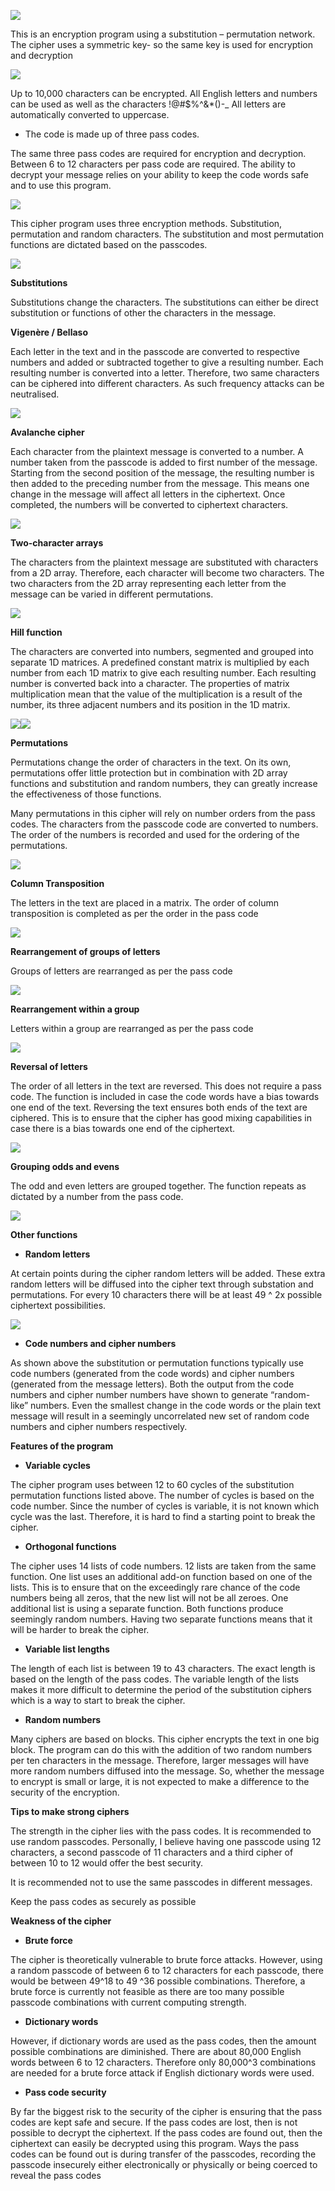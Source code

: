 ﻿![](Aspose.Words.db88a8db-ca5b-4008-b4bb-c1731edce9c8.001.jpeg)

This is an encryption program using a substitution – permutation network.  The cipher uses a symmetric key- so the same key is used for encryption and decryption           

![](Aspose.Words.db88a8db-ca5b-4008-b4bb-c1731edce9c8.002.jpeg)

Up to 10,000 characters can be encrypted. All English letters and numbers can be used as well as the characters !@#$%^&\*()-\_ All letters are automatically converted to uppercase.

- The code is made up of three pass codes.

The same three pass codes are required for encryption and decryption.  Between 6 to 12 characters per pass code are required. The ability to decrypt your message relies on your ability to keep the code words safe and to use this program.  

![](Aspose.Words.db88a8db-ca5b-4008-b4bb-c1731edce9c8.003.jpeg)

This cipher program uses three encryption methods.  Substitution, permutation and random characters.  The substitution and most permutation functions are dictated based on the passcodes.  

![](Aspose.Words.db88a8db-ca5b-4008-b4bb-c1731edce9c8.004.png)

**Substitutions**

Substitutions change the characters.  The substitutions can either be direct substitution or functions of other the characters in the message.

**Vigenère / Bellaso**

Each letter in the text and in the passcode are converted to respective numbers and added or subtracted together to give a resulting number.  Each resulting number is converted into a letter. Therefore, two same characters can be ciphered into different characters.  As such frequency attacks can be neutralised. 



![](Aspose.Words.db88a8db-ca5b-4008-b4bb-c1731edce9c8.005.png)


**Avalanche cipher**

Each character from the plaintext message is converted to a number.  A number taken from the passcode is added to first number of the message. Starting from the second position of the message, the resulting number is then added to the preceding number from the message. This means one change in the message will affect all letters in the ciphertext.  Once completed, the numbers will be converted to ciphertext characters.


![](Aspose.Words.db88a8db-ca5b-4008-b4bb-c1731edce9c8.006.png)

**Two-character arrays**

The characters from the plaintext message are substituted with characters from a 2D array.  Therefore, each character will become two characters. The two characters from the 2D array representing each letter from the message can be varied in different permutations.

![](Aspose.Words.db88a8db-ca5b-4008-b4bb-c1731edce9c8.007.png)

**Hill function**

The characters are converted into numbers, segmented and grouped into separate 1D matrices. A predefined constant matrix is multiplied by each number from each 1D matrix to give each resulting number.  Each resulting number is converted back into a character. The properties of matrix multiplication mean that the value of the multiplication is a result of the number, its three adjacent numbers and its position in the 1D matrix.  

![](Aspose.Words.db88a8db-ca5b-4008-b4bb-c1731edce9c8.008.png)![](Aspose.Words.db88a8db-ca5b-4008-b4bb-c1731edce9c8.009.png)


**Permutations**

Permutations change the order of characters in the text.  On its own, permutations offer little protection but in combination with 2D array functions and substitution and random numbers, they can greatly increase the effectiveness of those functions.  

Many permutations in this cipher will rely on number orders from the pass codes.  The characters from the passcode code are converted to numbers.  The order of the numbers is recorded and used for the ordering of the permutations.

![](Aspose.Words.db88a8db-ca5b-4008-b4bb-c1731edce9c8.010.png)

**Column Transposition**

The letters in the text are placed in a matrix.  The order of column transposition is completed as per the order in the pass code

![](Aspose.Words.db88a8db-ca5b-4008-b4bb-c1731edce9c8.011.png)


**Rearrangement of groups of letters**

Groups of letters are rearranged as per the pass code

![](Aspose.Words.db88a8db-ca5b-4008-b4bb-c1731edce9c8.012.png)


**Rearrangement within a group** 	

Letters within a group are rearranged as per the pass code

![](Aspose.Words.db88a8db-ca5b-4008-b4bb-c1731edce9c8.013.png)

**Reversal of letters**

The order of all letters in the text are reversed.  This does not require a pass code.  The function is included in case the code words have a bias towards one end of the text.  Reversing the text ensures both ends of the text are ciphered.  This is to ensure that the cipher has good mixing capabilities in case there is a bias towards one end of the ciphertext.

![](Aspose.Words.db88a8db-ca5b-4008-b4bb-c1731edce9c8.014.png)

**Grouping odds and evens**

The odd and even letters are grouped together.  The function repeats as dictated by a number from the pass code.  

![](Aspose.Words.db88a8db-ca5b-4008-b4bb-c1731edce9c8.015.png)

**Other functions**

- **Random letters**

At certain points during the cipher random letters will be added.  These extra random letters will be diffused into the cipher text through substation and permutations.  For every 10 characters there will be at least 49 ^ 2x possible ciphertext possibilities.

![](Aspose.Words.db88a8db-ca5b-4008-b4bb-c1731edce9c8.016.png)




- **Code numbers and cipher numbers**

As shown above the substitution or permutation functions typically use code numbers (generated from the code words) and cipher numbers (generated from the message letters). Both the output from the code numbers and cipher number numbers have shown to generate “random-like” numbers.  Even the smallest change in the code words or the plain text message will result in a seemingly uncorrelated new set of random code numbers and cipher numbers respectively.

**Features of the program**

- **Variable cycles**

The cipher program uses between 12 to 60 cycles of the substitution permutation functions listed above.  The number of cycles is based on the code number. Since the number of cycles is variable, it is not known which cycle was the last.  Therefore, it is hard to find a starting point to break the cipher.

- **Orthogonal functions**

The cipher uses 14 lists of code numbers.  12 lists are taken from the same function.  One list uses an additional add-on function based on one of the lists.  This is to ensure that on the exceedingly rare chance of the code numbers being all zeros, that the new list will not be all zeroes.   One additional list is using a separate function.  Both functions produce seemingly random numbers.  Having two separate functions means that it will be harder to break the cipher.

- **Variable list lengths**

The length of each list is between 19 to 43 characters.  The exact length is based on the length of the pass codes.  The variable length of the lists makes it more difficult to determine the period of the substitution ciphers which is a way to start to break the cipher.

- **Random numbers**

Many ciphers are based on blocks.  This cipher encrypts the text in one big block.  The program can do this with the addition of two random numbers per ten characters in the message.  Therefore, larger messages will have more random numbers diffused into the message.  So, whether the message to encrypt is small or large, it is not expected to make a difference to the security of the encryption.

**Tips to make strong ciphers**

The strength in the cipher lies with the pass codes.  It is recommended to use random passcodes.  Personally, I believe having one passcode using 12 characters, a second passcode of 11 characters and a third cipher of between 10 to 12 would offer the best security.

It is recommended not to use the same passcodes in different messages.

Keep the pass codes as securely as possible 

**Weakness of the cipher**

- **Brute force**

The cipher is theoretically vulnerable to brute force attacks.  However, using a random passcode of between 6 to 12 characters for each passcode, there would be between 49^18 to 49 ^36 possible combinations. Therefore, a brute force is currently not feasible as there are too many possible passcode combinations with current computing strength.

- **Dictionary words**

However, if dictionary words are used as the pass codes, then the amount possible combinations are diminished.  There are about 80,000 English words between 6 to 12 characters.  Therefore only 80,000^3 combinations are needed for a brute force attack if English dictionary words were used.

- **Pass code security**

By far the biggest risk to the security of the cipher is ensuring that the pass codes are kept safe and secure.  If the pass codes are lost, then is not possible to decrypt the ciphertext.  If the pass codes are found out, then the ciphertext can easily be decrypted using this program.  Ways the pass codes can be found out is during transfer of the passcodes, recording the passcode insecurely either electronically or physically or being coerced to reveal the pass codes 


